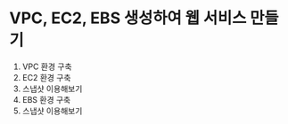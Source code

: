 # VPC, EC2, EBS 생성하여 웹 서비스 만들기
  1. VPC 환경 구축
  2. EC2 환경 구축
  3. 스냅샷 이용해보기
  4. EBS 환경 구축
  5. 스냅샷 이용해보기
